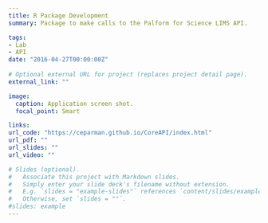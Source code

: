 ```yaml
---
title: R Package Development
summary: Package to make calls to the Palform for Science LIMS API. 

tags:
- Lab
- API
date: "2016-04-27T00:00:00Z"
 
# Optional external URL for project (replaces project detail page).
external_link: ""

image:
  caption: Application screen shot.
  focal_point: Smart 

links:
url_code: "https://ceparman.github.io/CoreAPI/index.html"
url_pdf: ""
url_slides: ""
url_video: ""

# Slides (optional).
#   Associate this project with Markdown slides.
#   Simply enter your slide deck's filename without extension.
#   E.g. `slides = "example-slides"` references `content/slides/example-slides.md`.
#   Otherwise, set `slides = ""`.
#slides: example
---
```

